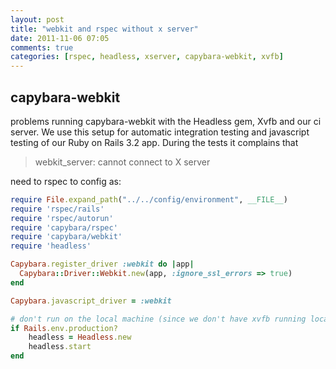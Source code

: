 ```yaml
---
layout: post
title: "webkit and rspec without x server"
date: 2011-11-06 07:05
comments: true
categories: [rspec, headless, xserver, capybara-webkit, xvfb]
---
```

## capybara-webkit

problems running capybara-webkit with the Headless gem, Xvfb and our ci server. We use this setup for automatic integration testing and javascript testing of our Ruby on Rails 3.2 app. During the tests it complains that

> webkit_server: cannot connect to X server

need to rspec to config as:

```Ruby
require File.expand_path("../../config/environment", __FILE__)
require 'rspec/rails'
require 'rspec/autorun'
require 'capybara/rspec'
require 'capybara/webkit'
require 'headless'

Capybara.register_driver :webkit do |app|
  Capybara::Driver::Webkit.new(app, :ignore_ssl_errors => true)
end

Capybara.javascript_driver = :webkit

# don't run on the local machine (since we don't have xvfb running locally)
if Rails.env.production?
    headless = Headless.new
    headless.start
end
```
